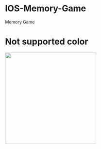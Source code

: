 # IOS-Memory-Game
Memory Game

# Not supported color
<img src="https://i.ibb.co/ch7MbsK/appGIF.gif" width="300"/>
